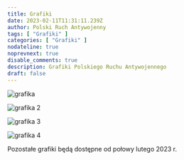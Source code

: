 ```yaml
---
title: Grafiki
date: 2023-02-11T11:31:11.239Z
author: Polski Ruch Antywojenny
tags: [ "Grafiki" ]
categories: [ "Grafiki" ]
nodateline: true
noprevnext: true
disable_comments: true
description: Grafiki Polskiego Ruchu Antywojennego
draft: false
---
```

![grafika](/Bilbord_wizualizacja-1-1024x768.png)


![grafika 2](/To_nie_nasza_wojna_Baner_pionowy-1.png)


![grafika 3](/To_nie_nasza_wojna_Baner_pionowy2-1.png)


![grafika 4](/Dzisiaj_nasze_czolgi_jutro_nasze_dzieci-1.jpeg)


Pozostałe grafiki będą dostępne od połowy lutego 2023 r.
